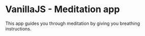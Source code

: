 # VanillaJS - Meditation app

This app guides you through meditation by giving you breathing instructions. 
